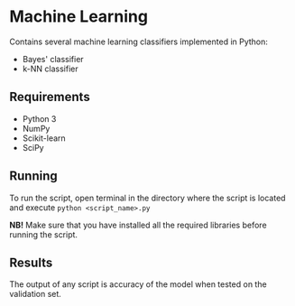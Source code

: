 # Machine Learning
Contains several machine learning classifiers implemented in Python:
- Bayes' classifier
- k-NN classifier

## Requirements
- Python 3
- NumPy
- Scikit-learn
- SciPy

## Running
To run the script, open terminal in the directory where the script is located and execute `python <script_name>.py`

**NB!** Make sure that you have installed all the required libraries before running the script.

## Results
The output of any script is accuracy of the model when tested on the validation set.
